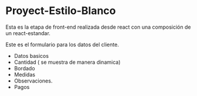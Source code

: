 # Proyect-Estilo-Blanco
Esta es la etapa de front-end realizada desde react con una composición de un react-estandar.

Este es el formulario para los datos del cliente.
  - Datos basicos
  - Cantidad ( se muestra de manera dinamica)
  - Bordado
  - Medidas
  - Observaciones.
  - Pagos


